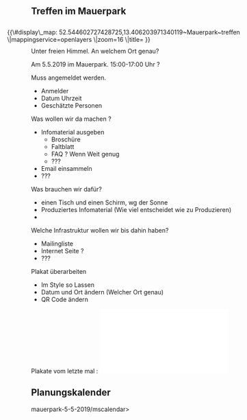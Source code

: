Treffen im Mauerpark
--------------------

<div style=" padding: 5px; margin: 5px; float: right; width: 550px; ">
{{\#display\_map:
52.544602727428725,13.406203971340119~Mauerpark~treffen
\|mappingservice=openlayers \|zoom=16
\|title=<http://www.kollektivbar-es.de/> }}

</div>
Unter freien Himmel. An welchem Ort genau?

Am 5.5.2019 im Mauerpark. 15:00-17:00 Uhr ?

Muss angemeldet werden.

-   Anmelder
-   Datum Uhrzeit
-   Geschätzte Personen

Was wollen wir da machen ?

-   Infomaterial ausgeben
    -   Broschüre
    -   Faltblatt
    -   FAQ ? Wenn Weit genug
    -   ???
-   Email einsammeln
-   ???

Was brauchen wir dafür?

-   einen Tisch und einen Schirm, wg der Sonne
-   Produziertes Infomaterial (Wie viel entscheidet wie zu Produzieren)
-   

Welche Infrastruktur wollen wir bis dahin haben?

-   Mailingliste
-   Internet Seite ?
-   ???

Plakat überarbeiten

-   Im Style so Lassen
-   Datum und Ort ändern (Welcher Ort genau)
-   QR Code ändern

Plakate vom letzte mal :
![mini\|center](Plakat-Neuköln.pdf "fig:mini|center")

Planungskalender
----------------

<mscalendar>mauerpark-5-5-2019/mscalendar&gt;
